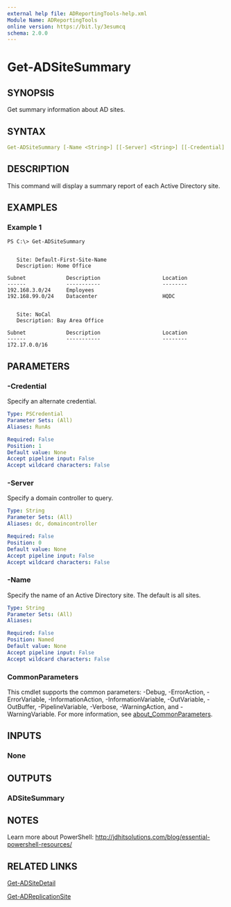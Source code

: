 ```yaml
---
external help file: ADReportingTools-help.xml
Module Name: ADReportingTools
online version: https://bit.ly/3esumcq
schema: 2.0.0
---
```


# Get-ADSiteSummary

## SYNOPSIS

Get summary information about AD sites.

## SYNTAX

```yaml
Get-ADSiteSummary [-Name <String>] [[-Server] <String>] [[-Credential] <PSCredential>] [<CommonParameters>]
```

## DESCRIPTION

This command will display a summary report of each Active Directory site.

## EXAMPLES

### Example 1

```shell
PS C:\> Get-ADSiteSummary


   Site: Default-First-Site-Name
   Description: Home Office

Subnet             Description                    Location
------             -----------                    --------
192.168.3.0/24     Employees
192.168.99.0/24    Datacenter                     HQDC


   Site: NoCal
   Description: Bay Area Office

Subnet             Description                    Location
------             -----------                    --------
172.17.0.0/16
```

## PARAMETERS

### -Credential

Specify an alternate credential.

```yaml
Type: PSCredential
Parameter Sets: (All)
Aliases: RunAs

Required: False
Position: 1
Default value: None
Accept pipeline input: False
Accept wildcard characters: False
```

### -Server

Specify a domain controller to query.

```yaml
Type: String
Parameter Sets: (All)
Aliases: dc, domaincontroller

Required: False
Position: 0
Default value: None
Accept pipeline input: False
Accept wildcard characters: False
```

### -Name

Specify the name of an Active Directory site. The default is all sites.

```yaml
Type: String
Parameter Sets: (All)
Aliases:

Required: False
Position: Named
Default value: None
Accept pipeline input: False
Accept wildcard characters: False
```

### CommonParameters

This cmdlet supports the common parameters: -Debug, -ErrorAction, -ErrorVariable, -InformationAction, -InformationVariable, -OutVariable, -OutBuffer, -PipelineVariable, -Verbose, -WarningAction, and -WarningVariable. For more information, see [about_CommonParameters](http://go.microsoft.com/fwlink/?LinkID=113216).

## INPUTS

### None

## OUTPUTS

### ADSiteSummary

## NOTES

Learn more about PowerShell:
http://jdhitsolutions.com/blog/essential-powershell-resources/

## RELATED LINKS

[Get-ADSiteDetail](Get-ADSiteDetail.md)

[Get-ADReplicationSite]()
